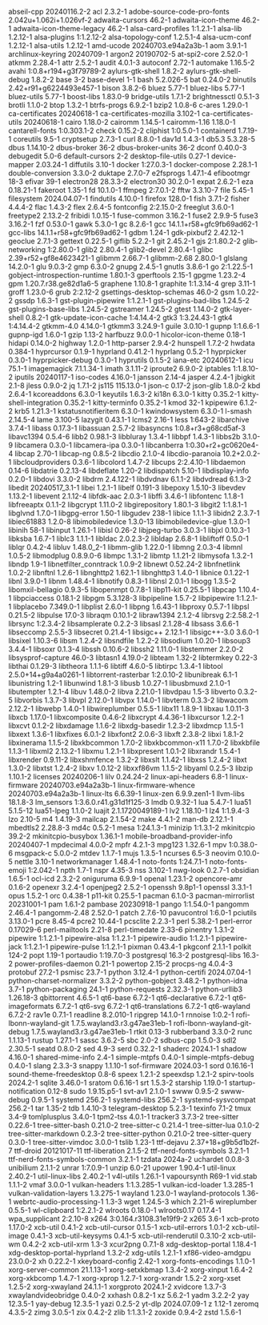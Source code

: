 abseil-cpp 20240116.2-2
acl 2.3.2-1
adobe-source-code-pro-fonts 2.042u+1.062i+1.026vf-2
adwaita-cursors 46.2-1
adwaita-icon-theme 46.2-1
adwaita-icon-theme-legacy 46.2-1
alsa-card-profiles 1:1.2.1-1
alsa-lib 1.2.12-1
alsa-plugins 1:1.2.12-2
alsa-topology-conf 1.2.5.1-4
alsa-ucm-conf 1.2.12-1
alsa-utils 1.2.12-1
amd-ucode 20240703.e94a2a3b-1
aom 3.9.1-1
archlinux-keyring 20240709-1
argon2 20190702-5
at-spi2-core 2.52.0-1
atkmm 2.28.4-1
attr 2.5.2-1
audit 4.0.1-3
autoconf 2.72-1
automake 1.16.5-2
avahi 1:0.8+r194+g3f79789-2
aylurs-gtk-shell 1.8.2-2
aylurs-gtk-shell-debug 1.8.2-2
base 3-2
base-devel 1-1
bash 5.2.026-5
bat 0.24.0-2
binutils 2.42+r91+g6224493e457-1
bison 3.8.2-6
bluez 5.77-1
bluez-libs 5.77-1
bluez-utils 5.77-1
boost-libs 1.83.0-9
bridge-utils 1.7.1-2
brightnessctl 0.5.1-3
brotli 1.1.0-2
btop 1.3.2-1
btrfs-progs 6.9.2-1
bzip2 1.0.8-6
c-ares 1.29.0-1
ca-certificates 20240618-1
ca-certificates-mozilla 3.102-1
ca-certificates-utils 20240618-1
cairo 1.18.0-2
cairomm 1.14.5-1
cairomm-1.16 1.18.0-1
cantarell-fonts 1:0.303.1-2
check 0.15.2-2
cliphist 1:0.5.0-1
containerd 1.7.19-1
coreutils 9.5-1
cryptsetup 2.7.3-1
curl 8.8.0-1
dav1d 1.4.3-1
db5.3 5.3.28-5
dbus 1.14.10-2
dbus-broker 36-2
dbus-broker-units 36-2
dconf 0.40.0-3
debugedit 5.0-6
default-cursors 2-2
desktop-file-utils 0.27-1
device-mapper 2.03.24-1
diffutils 3.10-1
docker 1:27.0.3-1
docker-compose 2.28.1-1
double-conversion 3.3.0-2
duktape 2.7.0-7
e2fsprogs 1.47.1-4
efibootmgr 18-3
efivar 39-1
electron28 28.3.3-2
electron30 30.2.0-1
expat 2.6.2-1
eza 0.18.21-1
fakeroot 1.35-1
fd 10.1.0-1
ffmpeg 2:7.0.1-2
fftw 3.3.10-7
file 5.45-1
filesystem 2024.04.07-1
findutils 4.10.0-1
firefox 128.0-1
fish 3.7.1-2
fisher 4.4.4-2
flac 1.4.3-2
flex 2.6.4-5
fontconfig 2:2.15.0-2
freeglut 3.6.0-1
freetype2 2.13.2-2
fribidi 1.0.15-1
fuse-common 3.16.2-1
fuse2 2.9.9-5
fuse3 3.16.2-1
fzf 0.53.0-1
gawk 5.3.0-1
gc 8.2.6-1
gcc 14.1.1+r58+gfc9fb69ad62-1
gcc-libs 14.1.1+r58+gfc9fb69ad62-1
gdbm 1.24-1
gdk-pixbuf2 2.42.12-1
geoclue 2.7.1-3
gettext 0.22.5-1
giflib 5.2.2-1
git 2.45.2-1
gjs 2:1.80.2-2
glib-networking 1:2.80.0-1
glib2 2.80.4-1
glib2-devel 2.80.4-1
glibc 2.39+r52+gf8e4623421-1
glibmm 2.66.7-1
glibmm-2.68 2.80.0-1
glslang 14.2.0-1
glu 9.0.3-2
gmp 6.3.0-2
gnupg 2.4.5-1
gnutls 3.8.6-1
go 2:1.22.5-1
gobject-introspection-runtime 1.80.1-3
gperftools 2.15-1
gpgme 1.23.2-4
gpm 1.20.7.r38.ge82d1a6-5
graphene 1.10.8-1
graphite 1:1.3.14-4
grep 3.11-1
groff 1.23.0-6
grub 2:2.12-2
gsettings-desktop-schemas 46.0-2
gsm 1.0.22-2
gssdp 1.6.3-1
gst-plugin-pipewire 1:1.2.1-1
gst-plugins-bad-libs 1.24.5-2
gst-plugins-base-libs 1.24.5-2
gstreamer 1.24.5-2
gtest 1.14.0-2
gtk-layer-shell 0.8.2-1
gtk-update-icon-cache 1:4.14.4-2
gtk3 1:3.24.43-1
gtk4 1:4.14.4-2
gtkmm-4.0 4.14.0-1
gtkmm3 3.24.9-1
guile 3.0.10-1
gupnp 1:1.6.6-1
gupnp-igd 1.6.0-1
gzip 1.13-2
harfbuzz 9.0.0-1
hicolor-icon-theme 0.18-1
hidapi 0.14.0-2
highway 1.2.0-1
http-parser 2.9.4-2
hunspell 1.7.2-2
hwdata 0.384-1
hyprcursor 0.1.9-1
hyprland 0.41.2-1
hyprlang 0.5.2-1
hyprpicker 0.3.0-1
hyprpicker-debug 0.3.0-1
hyprutils 0.1.5-2
iana-etc 20240612-1
icu 75.1-1
imagemagick 7.1.1.34-1
imath 3.1.11-2
iproute2 6.9.0-2
iptables 1:1.8.10-2
iputils 20240117-1
iso-codes 4.16.0-1
jansson 2.14-4
jasper 4.2.4-1
jbigkit 2.1-8
jless 0.9.0-2
jq 1.7.1-2
js115 115.13.0-1
json-c 0.17-2
json-glib 1.8.0-2
kbd 2.6.4-1
kcoreaddons 6.3.0-1
keyutils 1.6.3-2
ki18n 6.3.0-1
kitty 0.35.2-1
kitty-shell-integration 0.35.2-1
kitty-terminfo 0.35.2-1
kmod 32-1
kpipewire 6.1.2-2
krb5 1.21.3-1
kstatusnotifieritem 6.3.0-1
kwindowsystem 6.3.0-1
l-smash 2.14.5-4
lame 3.100-5
lazygit 0.43.1-1
lcms2 2.16-1
less 1:643-2
libarchive 3.7.4-1
libass 0.17.3-1
libassuan 2.5.7-2
libasyncns 1:0.8+r3+g68cd5af-3
libavc1394 0.5.4-6
libb2 0.98.1-3
libbluray 1.3.4-1
libbpf 1.4.3-1
libbs2b 3.1.0-9
libcamera 0.3.0-1
libcamera-ipa 0.3.0-1
libcanberra 1:0.30+r2+gc0620e4-4
libcap 2.70-1
libcap-ng 0.8.5-2
libcdio 2.1.0-4
libcdio-paranoia 10.2+2.0.2-1
libcloudproviders 0.3.6-1
libcolord 1.4.7-2
libcups 2:2.4.10-1
libdaemon 0.14-6
libdatrie 0.2.13-4
libdeflate 1.20-2
libdispatch 5.10-1
libdisplay-info 0.2.0-1
libdovi 3.3.0-2
libdrm 2.4.122-1
libdvdnav 6.1.1-2
libdvdread 6.1.3-2
libedit 20240517_3.1-1
libei 1.2.1-1
libelf 0.191-3
libepoxy 1.5.10-3
libevdev 1.13.2-1
libevent 2.1.12-4
libfdk-aac 2.0.3-1
libffi 3.4.6-1
libfontenc 1.1.8-1
libfreeaptx 0.1.1-2
libgcrypt 1.11.0-2
libgirepository 1.80.1-3
libgit2 1:1.8.1-1
libglvnd 1.7.0-1
libgpg-error 1.50-1
libgudev 238-1
libice 1.1.1-3
libidn2 2.3.7-1
libiec61883 1.2.0-8
libimobiledevice 1.3.0-13
libimobiledevice-glue 1.3.0-1
libinih 58-1
libinput 1.26.1-1
libisl 0.26-2
libjpeg-turbo 3.0.3-1
libjxl 0.10.3-1
libksba 1.6.7-1
liblc3 1.1.1-1
libldac 2.0.2.3-2
libldap 2.6.8-1
libliftoff 0.5.0-1
liblqr 0.4.2-4
libluv 1.48.0_2-1
libmm-glib 1.22.0-1
libmng 2.0.3-4
libmnl 1.0.5-2
libmodplug 0.8.9.0-6
libmpc 1.3.1-2
libmtp 1.1.21-2
libmysofa 1.3.2-1
libndp 1.9-1
libnetfilter_conntrack 1.0.9-2
libnewt 0.52.24-2
libnfnetlink 1.0.2-2
libnftnl 1.2.6-1
libnghttp2 1.62.1-1
libnghttp3 1.4.0-1
libnice 0.1.22-1
libnl 3.9.0-1
libnm 1.48.4-1
libnotify 0.8.3-1
libnsl 2.0.1-1
libogg 1.3.5-2
libomxil-bellagio 0.9.3-5
libopenmpt 0.7.8-1
libp11-kit 0.25.5-1
libpcap 1.10.4-1
libpciaccess 0.18.1-2
libpgm 5.3.128-3
libpipeline 1.5.7-2
libpipewire 1:1.2.1-1
libplacebo 7.349.0-1
libplist 2.6.0-1
libpng 1.6.43-1
libproxy 0.5.7-1
libpsl 0.21.5-2
libpulse 17.0-3
libraqm 0.10.1-2
libraw1394 2.1.2-4
librsvg 2:2.58.2-1
librsync 1:2.3.4-2
libsamplerate 0.2.2-3
libsasl 2.1.28-4
libsass 3.6.6-1
libseccomp 2.5.5-3
libsecret 0.21.4-1
libsigc++ 2.12.1-1
libsigc++-3.0 3.6.0-1
libsixel 1.10.3-6
libsm 1.2.4-2
libsndfile 1.2.2-2
libsodium 1.0.20-1
libsoup3 3.4.4-1
libsoxr 0.1.3-4
libssh 0.10.6-2
libssh2 1.11.0-1
libstemmer 2.2.0-2
libsysprof-capture 46.0-3
libtasn1 4.19.0-2
libteam 1.32-2
libtermkey 0.22-3
libthai 0.1.29-3
libtheora 1.1.1-6
libtiff 4.6.0-5
libtirpc 1.3.4-1
libtool 2.5.0+14+g9a4a0261-1
libtorrent-rasterbar 1:2.0.10-2
libunibreak 6.1-1
libunistring 1.2-1
libunwind 1.8.1-3
libusb 1.0.27-1
libusbmuxd 2.1.0-1
libutempter 1.2.1-4
libuv 1.48.0-2
libva 2.21.0-1
libvdpau 1.5-3
libverto 0.3.2-5
libvorbis 1.3.7-3
libvpl 2.12.0-1
libvpx 1.14.0-1
libvterm 0.3.3-2
libwacom 2.12.2-1
libwebp 1.4.0-1
libwireplumber 0.5.5-1
libx11 1.8.9-1
libxau 1.0.11-3
libxcb 1.17.0-1
libxcomposite 0.4.6-2
libxcrypt 4.4.36-1
libxcursor 1.2.2-1
libxcvt 0.1.2-2
libxdamage 1.1.6-2
libxdg-basedir 1.2.3-2
libxdmcp 1.1.5-1
libxext 1.3.6-1
libxfixes 6.0.1-2
libxfont2 2.0.6-3
libxft 2.3.8-2
libxi 1.8.1-2
libxinerama 1.1.5-2
libxkbcommon 1.7.0-2
libxkbcommon-x11 1.7.0-2
libxkbfile 1.1.3-1
libxml2 2.13.2-1
libxmu 1.2.1-1
libxpresent 1.0.1-2
libxrandr 1.5.4-1
libxrender 0.9.11-2
libxshmfence 1.3.2-2
libxslt 1.1.42-1
libxss 1.2.4-2
libxt 1.3.0-2
libxtst 1.2.4-2
libxv 1.0.12-2
libxxf86vm 1.1.5-2
libyaml 0.2.5-3
libzip 1.10.1-2
licenses 20240206-1
lilv 0.24.24-2
linux-api-headers 6.8-1
linux-firmware 20240703.e94a2a3b-1
linux-firmware-whence 20240703.e94a2a3b-1
linux-lts 6.6.39-1
linux-zen 6.9.9.zen1-1
llvm-libs 18.1.8-3
lm_sensors 1:3.6.0.r41.g31d1f125-3
lmdb 0.9.32-1
lua 5.4.7-1
lua51 5.1.5-12
lua51-lpeg 1.1.0-2
luajit 2.1.1720049189-1
lv2 1.18.10-1
lz4 1:1.9.4-3
lzo 2.10-5
m4 1.4.19-3
mailcap 2.1.54-2
make 4.4.1-2
man-db 2.12.1-1
mbedtls2 2.28.8-3
md4c 0.5.2-1
mesa 1:24.1.3-1
minizip 1:1.3.1-2
mkinitcpio 39.2-2
mkinitcpio-busybox 1.36.1-1
mobile-broadband-provider-info 20240407-1
mpdecimal 4.0.0-2
mpfr 4.2.1-3
mpg123 1.32.6-1
mpv 1:0.38.0-6
msgpack-c 5.0.0-2
mtdev 1.1.7-1
mujs 1.3.5-1
ncurses 6.5-3
neovim 0.10.0-5
nettle 3.10-1
networkmanager 1.48.4-1
noto-fonts 1:24.7.1-1
noto-fonts-emoji 1:2.042-1
npth 1.7-1
nspr 4.35-3
nss 3.102-1
nwg-look 0.2.7-1
obsidian 1.6.5-1
ocl-icd 2.3.2-2
oniguruma 6.9.9-1
openal 1.23.1-2
opencore-amr 0.1.6-2
openexr 3.2.4-1
openjpeg2 2.5.2-1
openssh 9.8p1-1
openssl 3.3.1-1
opus 1.5.2-1
orc 0.4.38-1
p11-kit 0.25.5-1
pacman 6.1.0-3
pacman-mirrorlist 20231001-1
pam 1.6.1-2
pambase 20230918-1
pango 1:1.54.0-1
pangomm 2.46.4-1
pangomm-2.48 2.52.0-1
patch 2.7.6-10
pavucontrol 1:6.0-1
pciutils 3.13.0-1
pcre 8.45-4
pcre2 10.44-1
pcsclite 2.2.3-1
perl 5.38.2-1
perl-error 0.17029-6
perl-mailtools 2.21-8
perl-timedate 2.33-6
pinentry 1.3.1-2
pipewire 1:1.2.1-1
pipewire-alsa 1:1.2.1-1
pipewire-audio 1:1.2.1-1
pipewire-jack 1:1.2.1-1
pipewire-pulse 1:1.2.1-1
pixman 0.43.4-1
pkgconf 2.1.1-1
polkit 124-2
popt 1.19-1
portaudio 1:19.7.0-3
postgresql 16.3-2
postgresql-libs 16.3-2
power-profiles-daemon 0.21-1
powertop 2.15-2
procps-ng 4.0.4-3
protobuf 27.2-1
psmisc 23.7-1
python 3.12.4-1
python-certifi 2024.07.04-1
python-charset-normalizer 3.3.2-2
python-gobject 3.48.2-1
python-idna 3.7-1
python-packaging 24.1-1
python-requests 2.32.3-1
python-urllib3 1.26.18-3
qbittorrent 4.6.5-1
qt6-base 6.7.2-1
qt6-declarative 6.7.2-1
qt6-imageformats 6.7.2-1
qt6-svg 6.7.2-1
qt6-translations 6.7.2-1
qt6-wayland 6.7.2-2
rav1e 0.7.1-1
readline 8.2.010-1
ripgrep 14.1.0-1
rnnoise 1:0.2-1
rofi-lbonn-wayland-git 1.7.5.wayland3.r3.g47ae31eb-1
rofi-lbonn-wayland-git-debug 1.7.5.wayland3.r3.g47ae31eb-1
rtkit 0.13-3
rubberband 3.3.0-2
runc 1.1.13-1
rustup 1.27.1-1
sassc 3.6.2-5
sbc 2.0-2
sdbus-cpp 1.5.0-3
sdl2 2.30.5-1
seatd 0.8.0-2
sed 4.9-3
serd 0.32.2-1
shaderc 2024.1-1
shadow 4.16.0-1
shared-mime-info 2.4-1
simple-mtpfs 0.4.0-1
simple-mtpfs-debug 0.4.0-1
slang 2.3.3-3
snappy 1.1.10-1
sof-firmware 2024.03-1
sord 0.16.16-1
sound-theme-freedesktop 0.8-6
speex 1.2.1-2
speexdsp 1.2.1-2
spirv-tools 2024.2-1
sqlite 3.46.0-1
sratom 0.6.16-1
srt 1.5.3-2
starship 1.19.0-1
startup-notification 0.12-8
sudo 1.9.15.p5-1
svt-av1 2.1.0-1
swww 0.9.5-2
swww-debug 0.9.5-1
systemd 256.2-1
systemd-libs 256.2-1
systemd-sysvcompat 256.2-1
tar 1.35-2
tdb 1.4.10-3
telegram-desktop 5.2.3-1
texinfo 7.1-2
tmux 3.4-9
tomlplusplus 3.4.0-1
tpm2-tss 4.0.1-1
tracker3 3.7.3-2
tree-sitter 0.22.6-1
tree-sitter-bash 0.21.0-2
tree-sitter-c 0.21.4-1
tree-sitter-lua 0.1.0-2
tree-sitter-markdown 0.2.3-2
tree-sitter-python 0.21.0-2
tree-sitter-query 0.3.0-1
tree-sitter-vimdoc 3.0.0-1
tslib 1.23-1
ttf-dejavu 2.37+18+g9b5d1b2f-7
ttf-droid 20121017-11
ttf-liberation 2.1.5-2
ttf-nerd-fonts-symbols 3.2.1-1
ttf-nerd-fonts-symbols-common 3.2.1-1
tzdata 2024a-2
uchardet 0.0.8-3
unibilium 2.1.1-2
unrar 1:7.0.9-1
unzip 6.0-21
upower 1.90.4-1
util-linux 2.40.2-1
util-linux-libs 2.40.2-1
v4l-utils 1.26.1-1
vapoursynth R69-1
vid.stab 1.1.1-2
vmaf 3.0.0-1
vulkan-headers 1:1.3.285-1
vulkan-icd-loader 1.3.285-1
vulkan-validation-layers 1.3.275-1
wayland 1.23.0-1
wayland-protocols 1.36-1
webrtc-audio-processing-1 1.3-3
wget 1.24.5-3
which 2.21-6
wireplumber 0.5.5-1
wl-clipboard 1:2.2.1-2
wlroots 0.18.0-1
wlroots0.17 0.17.4-1
wpa_supplicant 2:2.10-8
x264 3:0.164.r3108.31e19f9-2
x265 3.6-1
xcb-proto 1.17.0-2
xcb-util 0.4.1-2
xcb-util-cursor 0.1.5-1
xcb-util-errors 1.0.1-2
xcb-util-image 0.4.1-3
xcb-util-keysyms 0.4.1-5
xcb-util-renderutil 0.3.10-2
xcb-util-wm 0.4.2-2
xcb-util-xrm 1.3-3
xcur2png 0.7.1-8
xdg-desktop-portal 1.18.4-1
xdg-desktop-portal-hyprland 1.3.2-2
xdg-utils 1.2.1-1
xf86-video-amdgpu 23.0.0-2
xh 0.22.2-1
xkeyboard-config 2.42-1
xorg-fonts-encodings 1.1.0-1
xorg-server-common 21.1.13-1
xorg-setxkbmap 1.3.4-2
xorg-xinput 1.6.4-2
xorg-xkbcomp 1.4.7-1
xorg-xprop 1.2.7-1
xorg-xrandr 1.5.2-2
xorg-xset 1.2.5-2
xorg-xwayland 24.1.1-1
xorgproto 2024.1-2
xvidcore 1.3.7-3
xwaylandvideobridge 0.4.0-2
xxhash 0.8.2-1
xz 5.6.2-1
yadm 3.2.2-2
yay 12.3.5-1
yay-debug 12.3.5-1
yazi 0.2.5-2
yt-dlp 2024.07.09-1
z 1.12-1
zeromq 4.3.5-2
zimg 3.0.5-1
zix 0.4.2-2
zlib 1:1.3.1-2
zoxide 0.9.4-2
zstd 1.5.6-1
